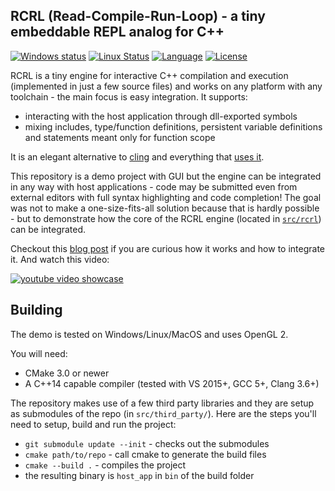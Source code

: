 ## RCRL (Read-Compile-Run-Loop) - a tiny embeddable REPL analog for C++

[![Windows status](https://ci.appveyor.com/api/projects/status/fp0sqit57eorgswb/branch/master?svg=true)](https://ci.appveyor.com/project/onqtam/rcrl/branch/master)
[![Linux Status](https://travis-ci.org/onqtam/rcrl.svg?branch=master)](https://travis-ci.org/onqtam/rcrl)
[![Language](https://img.shields.io/badge/language-C++-blue.svg)](https://isocpp.org/)
[![License](http://img.shields.io/badge/license-MIT-blue.svg)](http://opensource.org/licenses/MIT)

RCRL is a tiny engine for interactive C++ compilation and execution (implemented in just a few source files) and works on any platform with any toolchain - the main focus is easy integration. It supports:
- interacting with the host application through dll-exported symbols
- mixing includes, type/function definitions, persistent variable definitions and statements meant only for function scope

It is an elegant alternative to [cling](https://github.com/root-project/cling) and everything that [uses it](https://github.com/inspector-repl/inspector).

This repository is a demo project with GUI but the engine can be integrated in any way with host applications - code may be submitted even from external editors with full syntax highlighting and code completion! The goal was not to make a one-size-fits-all solution because that is hardly possible - but to demonstrate how the core of the RCRL engine (located in [```src/rcrl```](src/rcrl)) can be integrated.

Checkout this [blog post](http://onqtam.com/programming/2018-02-12-read-compile-run-loop-a-tiny-repl-for-cpp/) if you are curious how it works and how to integrate it. And watch this video:

[![youtube video showcase](http://onqtam.com/assets/images/rcrl_youtube_thumbnail.png)](https://www.youtube.com/watch?v=HscxAzFc2QY)

## Building

The demo is tested on Windows/Linux/MacOS and uses OpenGL 2.

You will need:
- CMake 3.0 or newer
- A C++14 capable compiler (tested with VS 2015+, GCC 5+, Clang 3.6+)

The repository makes use of a few third party libraries and they are setup as submodules of the repo (in ```src/third_party/```). Here are the steps you'll need to setup, build and run the project:

- ```git submodule update --init``` - checks out the submodules
- ```cmake path/to/repo``` - call cmake to generate the build files
- ```cmake --build .``` - compiles the project
- the resulting binary is ```host_app``` in ```bin``` of the build folder
